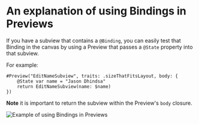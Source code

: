 #  An explanation of using Bindings in Previews

If you have a subview that contains a `@Binding`, you can easily test that Binding in the canvas by using a Preview that passes a `@State` property into that subview.

For example:
```
#Preview("EditNameSubview", traits: .sizeThatFitsLayout, body: {
	@State var name = "Jason Dhindsa"
	return EditNameSubview(name: $name)
})
```

**Note** it is important to return the subview within the Preview's `body` closure.

![Example of using Bindings in Previews](https://raw.github.com/jdhindsa/SwiftUIBootcamp/main/SwiftUIBootcamp/Screenshot/using_previews_with_bindings)
